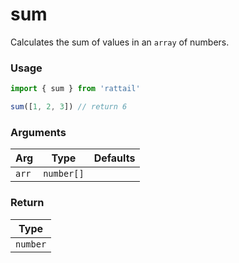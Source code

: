# sum

Calculates the sum of values in an `array` of numbers.

### Usage

```ts
import { sum } from 'rattail'

sum([1, 2, 3]) // return 6
```

### Arguments

| Arg   | Type       | Defaults |
| ----- | ---------- | -------- |
| `arr` | `number[]` |          |

### Return

| Type     |
| -------- |
| `number` |
